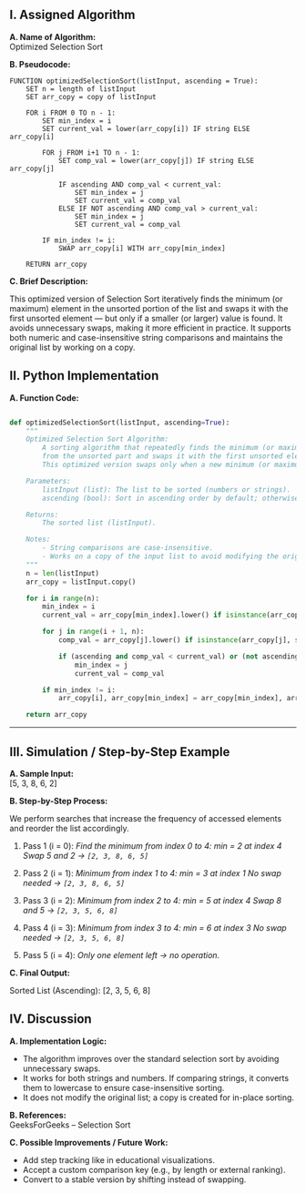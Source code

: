## I. Assigned Algorithm

**A. Name of Algorithm:**  
Optimized Selection Sort

**B. Pseudocode:**  
```plaintext
FUNCTION optimizedSelectionSort(listInput, ascending = True):
    SET n = length of listInput
    SET arr_copy = copy of listInput

    FOR i FROM 0 TO n - 1:
        SET min_index = i
        SET current_val = lower(arr_copy[i]) IF string ELSE arr_copy[i]

        FOR j FROM i+1 TO n - 1:
            SET comp_val = lower(arr_copy[j]) IF string ELSE arr_copy[j]

            IF ascending AND comp_val < current_val:
                SET min_index = j
                SET current_val = comp_val
            ELSE IF NOT ascending AND comp_val > current_val:
                SET min_index = j
                SET current_val = comp_val

        IF min_index != i:
            SWAP arr_copy[i] WITH arr_copy[min_index]

    RETURN arr_copy
```

**C. Brief Description:**  

This optimized version of Selection Sort iteratively finds the minimum (or maximum) element in the unsorted portion of the list and swaps it with the first unsorted element — but only if a smaller (or larger) value is found. It avoids unnecessary swaps, making it more efficient in practice. It supports both numeric and case-insensitive string comparisons and maintains the original list by working on a copy.


## II. Python Implementation

**A. Function Code:** 
```python

def optimizedSelectionSort(listInput, ascending=True):
    """
    Optimized Selection Sort Algorithm:
        A sorting algorithm that repeatedly finds the minimum (or maximum) element 
        from the unsorted part and swaps it with the first unsorted element. 
        This optimized version swaps only when a new minimum (or maximum) is found.

    Parameters:
        listInput (list): The list to be sorted (numbers or strings).
        ascending (bool): Sort in ascending order by default; otherwise descending.

    Returns: 
        The sorted list (listInput).

    Notes:
        - String comparisons are case-insensitive.
        - Works on a copy of the input list to avoid modifying the original list.
    """
    n = len(listInput)
    arr_copy = listInput.copy()

    for i in range(n):
        min_index = i
        current_val = arr_copy[min_index].lower() if isinstance(arr_copy[min_index], str) else arr_copy[min_index]

        for j in range(i + 1, n):
            comp_val = arr_copy[j].lower() if isinstance(arr_copy[j], str) else arr_copy[j]

            if (ascending and comp_val < current_val) or (not ascending and comp_val > current_val):
                min_index = j
                current_val = comp_val

        if min_index != i:
            arr_copy[i], arr_copy[min_index] = arr_copy[min_index], arr_copy[i]

    return arr_copy
```
---

## III. Simulation / Step-by-Step Example

**A. Sample Input:**  
[5, 3, 8, 6, 2]

**B. Step-by-Step Process:**  

We perform searches that increase the frequency of accessed elements and reorder the list accordingly.

1. Pass 1 (i = 0):
        *Find the minimum from index 0 to 4: min = 2 at index 4*
        *Swap 5 and 2 → `[2, 3, 8, 6, 5]`*

2. Pass 2 (i = 1):
        *Minimum from index 1 to 4: min = 3 at index 1*
        *No swap needed → `[2, 3, 8, 6, 5]`*

3. Pass 3 (i = 2):
        *Minimum from index 2 to 4: min = 5 at index 4*
        *Swap 8 and 5 → `[2, 3, 5, 6, 8]`*

4. Pass 4 (i = 3):
        *Minimum from index 3 to 4: min = 6 at index 3*
        *No swap needed → `[2, 3, 5, 6, 8]`*

5. Pass 5 (i = 4):
        *Only one element left → no operation.*

**C. Final Output:**  

Sorted List (Ascending): [2, 3, 5, 6, 8]

## IV. Discussion

**A. Implementation Logic:**  

- The algorithm improves over the standard selection sort by avoiding unnecessary swaps.
- It works for both strings and numbers. If comparing strings, it converts them to lowercase to ensure case-insensitive sorting.
- It does not modify the original list; a copy is created for in-place sorting.

**B. References:**  
GeeksForGeeks – Selection Sort

**C. Possible Improvements / Future Work:**  
- Add step tracking like in educational visualizations.
- Accept a custom comparison key (e.g., by length or external ranking).
- Convert to a stable version by shifting instead of swapping.